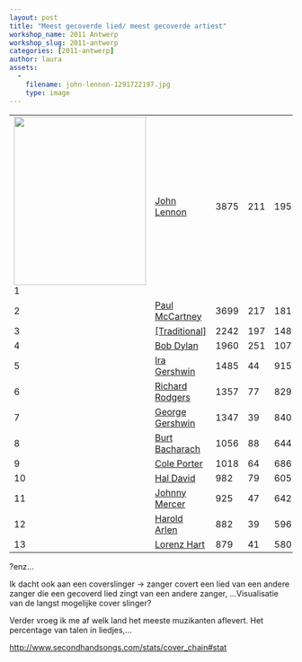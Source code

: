 ```yaml
---
layout: post
title: "Meest gecoverde lied/ meest gecoverde artiest"
workshop_name: 2011 Antwerp
workshop_slug: 2011-antwerp
categories: [2011-antwerp]
author: laura 
assets:
  -
    filename: john-lennon-1291722197.jpg
    type: image
---
```

<table>
<tbody>
<tr>
<td><a href="http://workshops.nodebox.net/2011-1/wp-content/uploads/2011/03/john-lennon-1291722197.jpg"><img class="alignnone size-medium wp-image-35" src="http://workshops.nodebox.net/2011-1/wp-content/uploads/2011/03/john-lennon-1291722197-235x300.jpg" alt="" width="235" height="300" /></a>1</td>
<td><a href="http://www.secondhandsongs.com/artist/143">John Lennon</a></td>
<td>3875</td>
<td>211</td>
<td>1958</td>
</tr>
<tr>
<td>2</td>
<td><a href="http://www.secondhandsongs.com/artist/588">Paul McCartney</a></td>
<td>3699</td>
<td>217</td>
<td>1818</td>
</tr>
<tr>
<td>3</td>
<td><a href="http://www.secondhandsongs.com/artist/2700">[Traditional]</a></td>
<td>2242</td>
<td>197</td>
<td>1489</td>
</tr>
<tr>
<td>4</td>
<td><a href="http://www.secondhandsongs.com/artist/158">Bob Dylan</a></td>
<td>1960</td>
<td>251</td>
<td>1075</td>
</tr>
<tr>
<td>5</td>
<td><a href="http://www.secondhandsongs.com/artist/4029">Ira Gershwin</a></td>
<td>1485</td>
<td>44</td>
<td>915</td>
</tr>
<tr>
<td>6</td>
<td><a href="http://www.secondhandsongs.com/artist/3842">Richard Rodgers</a></td>
<td>1357</td>
<td>77</td>
<td>829</td>
</tr>
<tr>
<td>7</td>
<td><a href="http://www.secondhandsongs.com/artist/2213">George Gershwin</a></td>
<td>1347</td>
<td>39</td>
<td>840</td>
</tr>
<tr>
<td>8</td>
<td><a href="http://www.secondhandsongs.com/artist/1696">Burt Bacharach</a></td>
<td>1056</td>
<td>88</td>
<td>644</td>
</tr>
<tr>
<td>9</td>
<td><a href="http://www.secondhandsongs.com/artist/3543">Cole Porter</a></td>
<td>1018</td>
<td>64</td>
<td>686</td>
</tr>
<tr>
<td>10</td>
<td><a href="http://www.secondhandsongs.com/artist/3227">Hal David</a></td>
<td>982</td>
<td>79</td>
<td>605</td>
</tr>
<tr>
<td>11</td>
<td><a href="http://www.secondhandsongs.com/artist/3153">Johnny Mercer</a></td>
<td>925</td>
<td>47</td>
<td>642</td>
</tr>
<tr>
<td>12</td>
<td><a href="http://www.secondhandsongs.com/artist/4028">Harold Arlen</a></td>
<td>882</td>
<td>39</td>
<td>596</td>
</tr>
<tr>
<td>13</td>
<td><a href="http://www.secondhandsongs.com/artist/3843">Lorenz Hart</a></td>
<td>879</td>
<td>41</td>
<td>580</td>
</tr>
</tbody>
</table>
?enz...

Ik dacht ook aan een coverslinger -&gt; zanger covert een lied van een andere zanger die een gecoverd lied zingt van een andere zanger, ...Visualisatie van de langst mogelijke cover slinger?

Verder vroeg ik me af welk land het meeste muzikanten aflevert. Het percentage van talen in liedjes,...

<a href="http://www.secondhandsongs.com/stats/cover_chain#stat">http://www.secondhandsongs.com/stats/cover_chain#stat</a>
